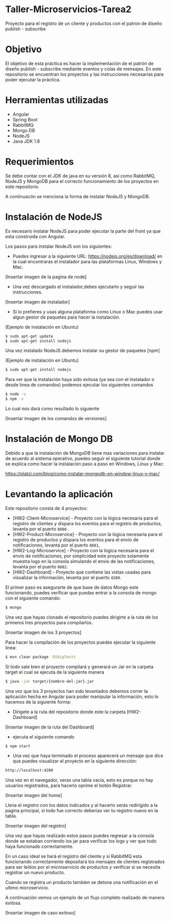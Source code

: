 # Taller-Microservicios-Tarea2
Proyecto para el registro de un cliente y productos con el patron de diseño publish - subscribe

# Objetivo

El objetivo de esta práctica es hacer la implementación de el patrón de diseño publish - subscribe mediante eventos y colas de mensajes. 
En este repositorio se encuentran los proyectos y las instrucciones necesarias para poder ejecutar la práctica.

# Herramientas utilizadas

- Angular
- Spring Boot
- RabbitMQ
- Mongo DB
- NodeJS
- Java JDK 1.8

# Requerimientos

Se debe contar con el JDK de java en su versión 8, asi como RabbitMQ, NodeJS y MongoDB para el correcto funcionamiento de los proyectos en este repositorio.

A continuacón se menciona la forma de instalar NodeJS y MongoDB.

# Instalación de NodeJS

Es necesario instalar NodeJS para poder ejecutar la parte del front ya que esta construida con Angular.

Los pasos para instalar NodeJS son los siguientes:

- Puedes ingresar a la siguiente URL: https://nodejs.org/es/download/ en la cual encontraras el instalador para las plataformas Linux, Windows y Mac.

[Insertar imagen de la pagina de node]

- Una vez descargado el instalador,debes ejecutarlo y seguir las instrucciones.

[Insertar imagen de instalador]

- Si lo prefieres y usas alguna plataforma como Linux o Mac puedes usar algun gestor de paquetes para hacer la instalación.

(Ejemplo de instalación en Ubuntu)
```sh
$ sudo apt-get update
$ sudo apt-get install nodejs
```

Una vez instalado NodeJS debemos instalar su gestor de paquetes [npm]  

(Ejemplo de instalación en Ubuntu)
```sh
$ sudo apt-get install nodejs
```

Para ver que la instalación haya sido exitosa (ya sea con el instalador o desde linea de comandos) podemos ejecutar los siguientes comandos

```sh
$ node -v
$ npm -v
```

Lo cual nos dará como resultado lo siguiente

[Insertar imagen de los comandos de versiones]

# Instalación de Mongo DB

Debido a que la instalación de MongoDB tiene mas variaciones para instalar de acuerdo al sistema operativo, puedes seguir el siguiente tutorial donde se explica como hacer la instalación paso a paso en Windows, Linux y Mac: 

https://platzi.com/blog/como-instalar-mongodb-en-window-linux-y-mac/

# Levantando la aplicación
Este repositorio consta de 4 proyectos:

- [HW2-Client-Microservice] - Proyecto con la lógica necesaria para el registro de clientes y dispara los eventos para el registro de productos, levanta por el puerto `8080` .
- [HW2-Product-Microservice] - Proyecto con la lógica necesaria para el registro de productos y dispara los eventos para el envío de notificaciones, levanta por el puerto `8081`.
- [HW2-Log-Microservice] - Proyecto con la lógica necesaria para el envío de notificaciones, por simplicidad este proyecto solamente muestra logs en la consola simulando el envìo de las notificaciones, levanta por el puerto `8082`.
- [HW2-Dashboard] - Proyecto que contiene las vistas usadas para visualizar la información, levanta por el puerto `4200`.

El primer paso es asegurarte de que base de datos Mongo este funcionando, puedes verificar que puedas entrar a la consola de mongo con el siguiente comando:

```sh
$ mongo
```

Una vez que hayas clonado el repositorio puedes dirigirte a la ruta de los primeros tres proyectos para compilarlos.

[Insertar imagen de los 3 proyectos]

Para hacer la compilación de los proyectos puedes ejecutar la siguiente linea:

```sh
$ mvn clean package -DSkipTests
```

Si todo sale bien el proyecto compilará y generará un Jar en la carpeta target el cual se ejecuta de la siguiente manera

```sh
$ java -jar target/{nombre-del-jar}.jar
```

Una vez que los 3 proyectos han sido levantados debemos correr la aplicación hecha en Angular para poder manipular la información, esto lo hacemos de la siguiente forma:

- Dirigete a la ruta del repositorio donde este la carpeta [HW2-Dashboard]

[Insertar imagen de la ruta del Dashboard]

- ejecuta el siguiente comando

```sh
$ npm start
```

- Una vez que haya terminado el proceso aparecerá un mensaje que dice que puedes visualizar el proyecto en la siguiente dirección:

```sh
http://localhost:4200
```

Una vez en el navegador, veras una tabla vacía, esto es porque no hay usuarios registrados, para hacerlo oprime el botón Registrar.

[Insertar imagen del home]

Llena el registro con los datos indicados y al hacerlo serás redirigido a la pagina principal, si todo fue correcto deberias ver tu registro nuevo en la tabla.

[Insertar imagen del registro]

Una vez que hayas realizado estos pasos puedes regresar a la consola donde se estaban corriendo los jar para verificar los logs y ver que todo haya funcionado correctamente.

En un caso ideal se hará el registro del cliente y si RabbitMQ esta funcionando correctamente depositará los mensajes de clientes registrados para ser leídos por el microservicio de productos y veríficar si se necesita registrar un nuevo producto.

Cuando se registra un producto tambíen se detona una notificación en el ultimo microservicio.

A continuación vemos un ejemplo de un flujo completo realizado de manera exitosa.

[Insertar imagen de caso exitoso]
